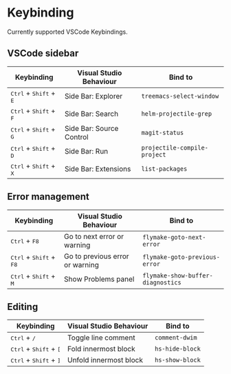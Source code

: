 # Keybinding

Currently supported VSCode Keybindings.

## VSCode sidebar

| Keybinding                                         | Visual Studio Behaviour         | Bind to
|----------------------------------------------------|---------------------------------|------------------------------------
| <kbd>Ctrl</kbd> + <kbd>Shift</kbd> + <kbd>E</kbd>  | Side Bar: Explorer              | `treemacs-select-window`
| <kbd>Ctrl</kbd> + <kbd>Shift</kbd> + <kbd>F</kbd>  | Side Bar: Search                | `helm-projectile-grep`
| <kbd>Ctrl</kbd> + <kbd>Shift</kbd> + <kbd>G</kbd>  | Side Bar: Source Control        | `magit-status`
| <kbd>Ctrl</kbd> + <kbd>Shift</kbd> + <kbd>D</kbd>  | Side Bar: Run                   | `projectile-compile-project`
| <kbd>Ctrl</kbd> + <kbd>Shift</kbd> + <kbd>X</kbd>  | Side Bar: Extensions            | `list-packages`

## Error management

| Keybinding                                         | Visual Studio Behaviour         | Bind to
|----------------------------------------------------|---------------------------------|------------------------------------
| <kbd>Ctrl</kbd> + <kbd>F8</kbd>                    | Go to next error or warning     | `flymake-goto-next-error`
| <kbd>Ctrl</kbd> + <kbd>Shift</kbd> + <kbd>F8</kbd> | Go to previous error or warning | `flymake-goto-previous-error`
| <kbd>Ctrl</kbd> + <kbd>Shift</kbd> + <kbd>M</kbd>  | Show Problems panel             | `flymake-show-buffer-diagnostics`

## Editing

| Keybinding                                         | Visual Studio Behaviour         | Bind to
|----------------------------------------------------|---------------------------------|------------------------------------
| <kbd>Ctrl</kbd> + <kbd>/</kbd>                     | Toggle line comment             | `comment-dwim`
| <kbd>Ctrl</kbd> + <kbd>Shift</kbd> + <kbd>[</kbd>  | Fold innermost block            | `hs-hide-block`
| <kbd>Ctrl</kbd> + <kbd>Shift</kbd> + <kbd>]</kbd>  | Unfold innermost block          | `hs-show-block`
